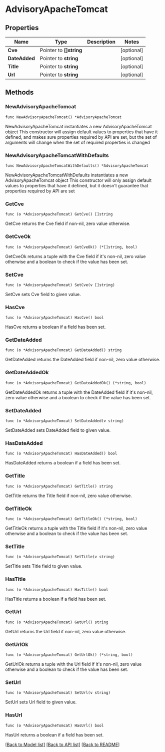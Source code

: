 # AdvisoryApacheTomcat

## Properties

Name | Type | Description | Notes
------------ | ------------- | ------------- | -------------
**Cve** | Pointer to **[]string** |  | [optional] 
**DateAdded** | Pointer to **string** |  | [optional] 
**Title** | Pointer to **string** |  | [optional] 
**Url** | Pointer to **string** |  | [optional] 

## Methods

### NewAdvisoryApacheTomcat

`func NewAdvisoryApacheTomcat() *AdvisoryApacheTomcat`

NewAdvisoryApacheTomcat instantiates a new AdvisoryApacheTomcat object
This constructor will assign default values to properties that have it defined,
and makes sure properties required by API are set, but the set of arguments
will change when the set of required properties is changed

### NewAdvisoryApacheTomcatWithDefaults

`func NewAdvisoryApacheTomcatWithDefaults() *AdvisoryApacheTomcat`

NewAdvisoryApacheTomcatWithDefaults instantiates a new AdvisoryApacheTomcat object
This constructor will only assign default values to properties that have it defined,
but it doesn't guarantee that properties required by API are set

### GetCve

`func (o *AdvisoryApacheTomcat) GetCve() []string`

GetCve returns the Cve field if non-nil, zero value otherwise.

### GetCveOk

`func (o *AdvisoryApacheTomcat) GetCveOk() (*[]string, bool)`

GetCveOk returns a tuple with the Cve field if it's non-nil, zero value otherwise
and a boolean to check if the value has been set.

### SetCve

`func (o *AdvisoryApacheTomcat) SetCve(v []string)`

SetCve sets Cve field to given value.

### HasCve

`func (o *AdvisoryApacheTomcat) HasCve() bool`

HasCve returns a boolean if a field has been set.

### GetDateAdded

`func (o *AdvisoryApacheTomcat) GetDateAdded() string`

GetDateAdded returns the DateAdded field if non-nil, zero value otherwise.

### GetDateAddedOk

`func (o *AdvisoryApacheTomcat) GetDateAddedOk() (*string, bool)`

GetDateAddedOk returns a tuple with the DateAdded field if it's non-nil, zero value otherwise
and a boolean to check if the value has been set.

### SetDateAdded

`func (o *AdvisoryApacheTomcat) SetDateAdded(v string)`

SetDateAdded sets DateAdded field to given value.

### HasDateAdded

`func (o *AdvisoryApacheTomcat) HasDateAdded() bool`

HasDateAdded returns a boolean if a field has been set.

### GetTitle

`func (o *AdvisoryApacheTomcat) GetTitle() string`

GetTitle returns the Title field if non-nil, zero value otherwise.

### GetTitleOk

`func (o *AdvisoryApacheTomcat) GetTitleOk() (*string, bool)`

GetTitleOk returns a tuple with the Title field if it's non-nil, zero value otherwise
and a boolean to check if the value has been set.

### SetTitle

`func (o *AdvisoryApacheTomcat) SetTitle(v string)`

SetTitle sets Title field to given value.

### HasTitle

`func (o *AdvisoryApacheTomcat) HasTitle() bool`

HasTitle returns a boolean if a field has been set.

### GetUrl

`func (o *AdvisoryApacheTomcat) GetUrl() string`

GetUrl returns the Url field if non-nil, zero value otherwise.

### GetUrlOk

`func (o *AdvisoryApacheTomcat) GetUrlOk() (*string, bool)`

GetUrlOk returns a tuple with the Url field if it's non-nil, zero value otherwise
and a boolean to check if the value has been set.

### SetUrl

`func (o *AdvisoryApacheTomcat) SetUrl(v string)`

SetUrl sets Url field to given value.

### HasUrl

`func (o *AdvisoryApacheTomcat) HasUrl() bool`

HasUrl returns a boolean if a field has been set.


[[Back to Model list]](../README.md#documentation-for-models) [[Back to API list]](../README.md#documentation-for-api-endpoints) [[Back to README]](../README.md)


